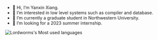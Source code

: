 - 👋 Hi, I’m Yanxin Xiang.
- 👀 I’m interested in low level systems such as compiler and database.
- 🌱 I’m currently a graduate student in Northwestern University.
- 💞️ I’m looking for a 2023 summer internship.

![Lordworms's Most used languages](https://github-readme-stats.vercel.app/api/top-langs?username=Lordworms&show_icons=true&count_private=true&theme=gotham)
<!---
Lordworms/Lordworms is a ✨ special ✨ repository because its `README.md` (this file) appears on your GitHub profile.
You can click the Preview link to take a look at your changes.
--->

